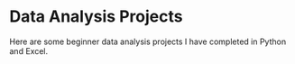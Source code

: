 # Data Analysis Projects

Here are some beginner data analysis projects I have completed in Python and Excel.
